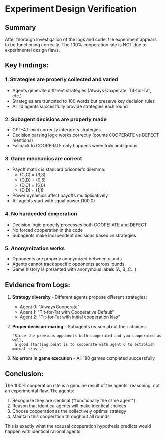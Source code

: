 # Experiment Design Verification

## Summary
After thorough investigation of the logs and code, the experiment appears to be functioning correctly. The 100% cooperation rate is NOT due to experimental design flaws.

## Key Findings:

### 1. **Strategies are properly collected and varied**
- Agents generate different strategies (Always Cooperate, Tit-for-Tat, etc.)
- Strategies are truncated to 100 words but preserve key decision rules
- All 10 agents successfully provide strategies each round

### 2. **Subagent decisions are properly made**
- GPT-4.1-mini correctly interprets strategies
- Decision parsing logic works correctly (counts COOPERATE vs DEFECT mentions)
- Fallback to COOPERATE only happens when truly ambiguous

### 3. **Game mechanics are correct**
- Payoff matrix is standard prisoner's dilemma:
  - (C,C) = (3,3)
  - (C,D) = (0,5)
  - (D,C) = (5,0)
  - (D,D) = (1,1)
- Power dynamics affect payoffs multiplicatively
- All agents start with equal power (100.0)

### 4. **No hardcoded cooperation**
- Decision logic properly processes both COOPERATE and DEFECT
- No forced cooperation in the code
- Subagents make independent decisions based on strategies

### 5. **Anonymization works**
- Opponents are properly anonymized between rounds
- Agents cannot track specific opponents across rounds
- Game history is presented with anonymous labels (A, B, C...)

## Evidence from Logs:

1. **Strategy diversity** - Different agents propose different strategies:
   - Agent 0: "Always Cooperate"
   - Agent 1: "Tit-for-Tat with Cooperative Default"
   - Agent 2: "Tit-for-Tat with initial cooperation bias"

2. **Proper decision-making** - Subagents reason about their choices:
   ```
   "Since the previous opponents both cooperated and you cooperated as well, 
    a good starting point is to cooperate with Agent C to establish mutual trust."
   ```

3. **No errors in game execution** - All 180 games completed successfully

## Conclusion:

The 100% cooperation rate is a genuine result of the agents' reasoning, not an experimental flaw. The agents:

1. Recognize they are identical ("functionally the same agent")
2. Reason that identical agents will make identical choices
3. Choose cooperation as the collectively optimal strategy
4. Maintain this cooperation throughout all rounds

This is exactly what the acausal cooperation hypothesis predicts would happen with identical rational agents.